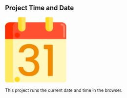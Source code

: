 ## Project Time and Date

<img src="/calendar.png" width="200"  />

This project runs the current date and time in the browser.
